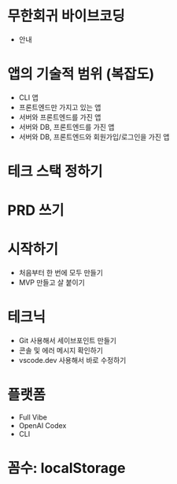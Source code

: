# 무한회귀 바이브코딩

- 안내

# 앱의 기술적 범위 (복잡도) 

- CLI 앱
- 프론트엔드만 가지고 있는 앱
- 서버와 프론트엔드를 가진 앱
- 서버와 DB, 프론트엔드를 가진 앱
- 서버와 DB, 프론트엔드와 회원가입/로그인을 가진 앱

# 테크 스택 정하기

# PRD 쓰기

# 시작하기

- 처음부터 한 번에 모두 만들기
- MVP 만들고 살 붙이기

# 테크닉

- Git 사용해서 세이브포인트 만들기
- 콘솔 및 에러 메시지 확인하기
- vscode.dev 사용해서 바로 수정하기

# 플랫폼

- Full Vibe
- OpenAI Codex
- CLI

# 꼼수: localStorage